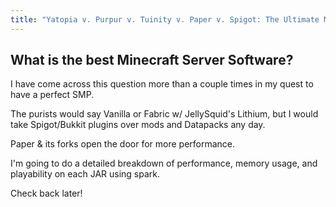 ```yaml
---
title: "Yatopia v. Purpur v. Tuinity v. Paper v. Spigot: The Ultimate Minecraft Server Comparison"
---
```


## What is the best Minecraft Server Software?

I have come across this question more than a couple times in my quest to have a perfect SMP.

The purists would say Vanilla or Fabric w/ JellySquid's Lithium, but I would take Spigot/Bukkit plugins over mods and Datapacks any day.

Paper & its forks open the door for more performance.

I'm going to do a detailed breakdown of performance, memory usage, and playability on each JAR using spark.

Check back later!
